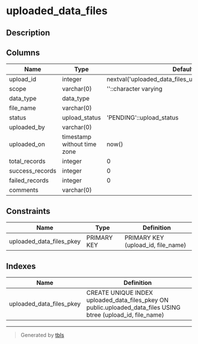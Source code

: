 # uploaded_data_files

## Description

## Columns

| Name            | Type                        | Default                                                | Nullable | Children | Parents | Comment |
| --------------- | --------------------------- | ------------------------------------------------------ | -------- | -------- | ------- | ------- |
| upload_id       | integer                     | nextval('uploaded_data_files_upload_id_seq'::regclass) | false    |          |         |         |
| scope           | varchar(0)                  | ''::character varying                                  | false    |          |         |         |
| data_type       | data_type                   |                                                        | true     |          |         |         |
| file_name       | varchar(0)                  |                                                        | false    |          |         |         |
| status          | upload_status               | 'PENDING'::upload_status                               | false    |          |         |         |
| uploaded_by     | varchar(0)                  |                                                        | false    |          |         |         |
| uploaded_on     | timestamp without time zone | now()                                                  | false    |          |         |         |
| total_records   | integer                     | 0                                                      | false    |          |         |         |
| success_records | integer                     | 0                                                      | false    |          |         |         |
| failed_records  | integer                     | 0                                                      | false    |          |         |         |
| comments        | varchar(0)                  |                                                        | true     |          |         |         |

## Constraints

| Name                     | Type        | Definition                         |
| ------------------------ | ----------- | ---------------------------------- |
| uploaded_data_files_pkey | PRIMARY KEY | PRIMARY KEY (upload_id, file_name) |

## Indexes

| Name                     | Definition                                                                                                    |
| ------------------------ | ------------------------------------------------------------------------------------------------------------- |
| uploaded_data_files_pkey | CREATE UNIQUE INDEX uploaded_data_files_pkey ON public.uploaded_data_files USING btree (upload_id, file_name) |

---

> Generated by [tbls](https://github.com/k1LoW/tbls)
